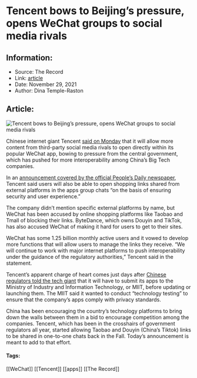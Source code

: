 # Tencent bows to Beijing’s pressure, opens WeChat groups to social media rivals
### 

## Information:
+ Source: The Record
+ Link: [article](https://therecord.media/tencent-bows-to-beijings-pressure-opens-wechat-groups-to-social-media-rivals/)
+ Date: November 29, 2021
+ Author: Dina Temple-Raston


## Article:
![Tencent bows to Beijing’s pressure, opens WeChat groups to social media rivals](https://therecord.media/wp-content/uploads/2021/04/WeChat.png)

Chinese internet giant Tencent [said on Monday](https://mp.weixin.qq.com/s?__biz=MzU5NDYyMTk4NQ==&mid=2247484326&idx=1&sn=54571ce962580bd7ea5032ffac170cac&chksm=fe7f20e8c908a9fea2d61d5995e2abe22afcbb72332c419250001d62feddda119859034e1b93&mpshare=1&scene=1&srcid=1129ycnNQDrnFo5uy5f9fUJJ&sharer_sharetime=1638181431820&sharer_shareid=f4509c08721c31a03942f05303e13fe2&exportkey=A786rRFKYNX1EoAbPgVsNgE%3D&pass_ticket=M8axzX3Ux7voMFQr5nTZGw2WiKtunzS2bZSykVtmZYyWKyqqa0Hg4Xfp7PV7L9ox&wx_header=0#rd) that it will allow more content from third-party social media rivals to open directly within its popular WeChat app, bowing to pressure from the central government, which has pushed for more interoperability among China’s Big Tech companies.


In an [announcement covered by the official People’s Daily newspaper](http://finance.people.com.cn/n1/2021/1129/c1004-32294830.html), Tencent said users will also be able to open shopping links shared from external platforms in the apps group chats “on the basis of ensuring security and user experience.” 


The company didn’t mention specific external platforms by name, but WeChat has been accused by online shopping platforms like Taobao and Tmall of blocking their links. ByteDance, which owns Douyin and TikTok, has also accused WeChat of making it hard for users to get to their sites.


WeChat has some 1.25 billion monthly active users and it vowed to develop more functions that will allow users to manage the links they receive. “We will continue to work with major internet platforms to push interoperability under the guidance of the regulatory authorities,” Tencent said in the statement.


Tencent’s apparent charge of heart comes just days after [Chinese regulators told the tech giant](https://therecord.media/china-agency-tells-tencent-apps-have-to-be-approved-before-they-go-live/) that it will have to submit its apps to the Ministry of Industry and Information Technology, or MIIT, before updating or launching them. The MIIT said it wanted to conduct “technology testing” to ensure that the company’s apps comply with privacy standards.


China has been encouraging the country’s technology platforms to bring down the walls between them in a bid to encourage competition among the companies. Tencent, which has been in the crosshairs of government regulators all year, started allowing Taobao and Douyin (China’s Tiktok) links to be shared in one-to-one chats back in the Fall. Today’s announcement is meant to add to that effort.





#### Tags:
[[WeChat]] [[Tencent]] [[apps]] [[The Record]]
